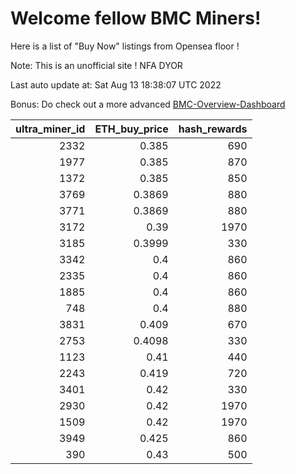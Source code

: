 # Welcome fellow BMC Miners!
Here is a list of "Buy Now" listings from Opensea floor !

Note: This is an unofficial site ! NFA DYOR

Last auto update at: Sat Aug 13 18:38:07 UTC 2022

Bonus: Do check out a more advanced [BMC-Overview-Dashboard](https://dune.com/defifunk/BMC-Overview-Dashboard)


|   ultra_miner_id |   ETH_buy_price |   hash_rewards |
|-----------------:|----------------:|---------------:|
|             2332 |          0.385  |            690 |
|             1977 |          0.385  |            870 |
|             1372 |          0.385  |            850 |
|             3769 |          0.3869 |            880 |
|             3771 |          0.3869 |            880 |
|             3172 |          0.39   |           1970 |
|             3185 |          0.3999 |            330 |
|             3342 |          0.4    |            860 |
|             2335 |          0.4    |            860 |
|             1885 |          0.4    |            860 |
|              748 |          0.4    |            880 |
|             3831 |          0.409  |            670 |
|             2753 |          0.4098 |            330 |
|             1123 |          0.41   |            440 |
|             2243 |          0.419  |            720 |
|             3401 |          0.42   |            330 |
|             2930 |          0.42   |           1970 |
|             1509 |          0.42   |           1970 |
|             3949 |          0.425  |            860 |
|              390 |          0.43   |            500 |